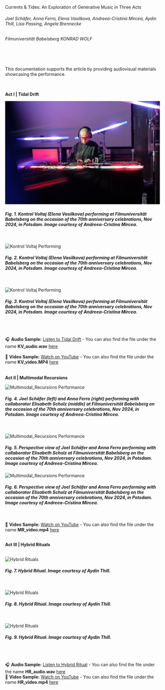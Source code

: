 Currents & Tides: An Exploration of Generative Music in Three Acts
<br>
###### Joel Schäfer, Anna Ferro, Elena Vasilkova, Andreea-Cristina Mircea, Aydin Thill, Lisa Passing, Angela Brennecke

###### Filmuniversität Babelsberg KONRAD WOLF
<br>
<br>

This documentation supports the article by providing audiovisual materials showcasing the performance.  
<br>
<br>

**Act I | Tidal Drift**
<br><be>

![Kontrol Voltaj Performing](assets/KV_01.JPG)
 ##### **Fig. 1.** Kontrol Voltaj (Elena Vasilkova) performing at Filmuniversität Babelsberg on the occasion of the 70th anniversary celebrations, Nov 2024, in Potsdam. Image courtesy of Andreea-Cristina Mircea.  
<br>

![Kontrol Voltaj Performing](assets/KV_02.JPG)
 #####  **Fig. 2.** Kontrol Voltaj (Elena Vasilkova) performing at Filmuniversität Babelsberg on the occasion of the 70th anniversary celebrations, Nov 2024, in Potsdam. Image courtesy of Andreea-Cristina Mircea.  
<br>

![Kontrol Voltaj Performing](assets/KV_03.JPG)
 #####  **Fig. 3.** Kontrol Voltaj (Elena Vasilkova) performing at Filmuniversität Babelsberg on the occasion of the 70th anniversary celebrations, Nov 2024, in Potsdam. Image courtesy of Andreea-Cristina Mircea.  
<br><br>

🎧 **Audio Sample:** [Listen to Tidal Drift](https://on.soundcloud.com/dRkhWnEPMfNeTSSe8) - You can also find the file under the name **KV_audio.wav** [here](https://owncloud.gwdg.de/index.php/s/zxTfLNErNMPzC0j) <br><br>
🎥 **Video Sample:** [Watch on YouTube](https://youtu.be/iInFDpuwE7Y) - You can also find the file under the name **KV_video.MP4** [here](https://owncloud.gwdg.de/index.php/s/zxTfLNErNMPzC0j) <br>
<br><br>
**Act II | Multimodal Recursions**
<br><be>

![Multimodal_Recursions Performance](assets/MR_01.JPG)  
 #####  **Fig. 4.** Joel Schäfer (left) and Anna Ferro (right) performing with collaborator Elisabeth Scholz (middle) at Filmuniversität Babelsberg on the occasion of the 70th anniversary celebrations, Nov 2024, in Potsdam. Image courtesy of Andreea-Cristina Mircea.  
<br>

![Multimodal_Recursions Performance](assets/MR_02.JPG)  
 #####  **Fig. 5.** Perspective view of Joel Schäfer and Anna Ferro performing  with collaborator Elisabeth Scholz at Filmuniversität Babelsberg on the occasion of the 70th anniversary celebrations, Nov 2024, in Potsdam. Image courtesy of Andreea-Cristina Mircea. 
<be>

![Multimodal_Recursions Performance](assets/MR_03.JPG)  
 #####  **Fig. 6.** Perspective view of Joel Schäfer and Anna Ferro performing  with collaborator Elisabeth Scholz at Filmuniversität Babelsberg on the occasion of the 70th anniversary celebrations, Nov 2024, in Potsdam. Image courtesy of Andreea-Cristina Mircea. 
<br><be>

🎥 **Video Sample:** [Watch on YouTube](https://youtu.be/grRqBNkkCbg)  - You can also find the file under the name **MR_video.mp4** [here](https://owncloud.gwdg.de/index.php/s/zxTfLNErNMPzC0j)
<br><br>

**Act III | Hybrid Rituals**
<br><br>

![Hybrid Rituals](assets/HR_01.JPG)  
#####  **Fig. 7.** *Hybrid Ritual.* Image courtesy of Aydin Thill.  
<br>

![Hybrid Rituals](assets/HR_02.JPG)  
#####  **Fig. 8.** *Hybrid Ritual.* Image courtesy of Aydin Thill.  
<br>

![Hybrid Rituals](assets/HR_03.JPG)  
#####  **Fig. 9.** *Hybrid Ritual.* Image courtesy of Aydin Thill.  
<br><br>

🎧 **Audio Sample:** [Listen to Hybrid Ritual](https://on.soundcloud.com/9z8i5gZv8Ei2s4n4A) - You can also find the file under the name **HR_audio.wav** [here](https://owncloud.gwdg.de/index.php/s/zxTfLNErNMPzC0j) <br>
🎥 **Video Sample:** [Watch on YouTube](https://youtube.com/your-link)  - You can also find the file under the name **HR_video.mp4** [here](https://owncloud.gwdg.de/index.php/s/zxTfLNErNMPzC0j) 
